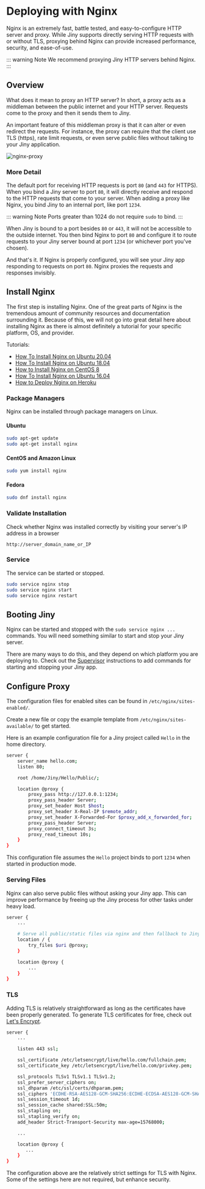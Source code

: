 # Deploying with Nginx

Nginx is an extremely fast, battle tested, and easy-to-configure HTTP server and proxy. While Jiny supports directly serving HTTP requests with or without TLS, proxying behind Nginx can provide increased performance, security, and ease-of-use. 

::: warning Note
We recommend proxying Jiny HTTP servers behind Nginx.
:::

## Overview

What does it mean to proxy an HTTP server? In short, a proxy acts as a middleman between the public internet and your HTTP server. Requests come to the proxy and then it sends them to Jiny. 

An important feature of this middleman proxy is that it can alter or even redirect the requests. For instance, the proxy can require that the client use TLS (https), rate limit requests, or even serve public files without talking to your Jiny application.

![nginx-proxy](https://cloud.githubusercontent.com/assets/1342803/20184965/5d9d588a-a738-11e6-91fe-28c3a4f7e46b.png)

### More Detail

The default port for receiving HTTP requests is port `80` (and `443` for HTTPS). When you bind a Jiny server to port `80`, it will directly receive and respond to the HTTP requests that come to your server. When adding a proxy like Nginx, you bind Jiny to an internal port, like port `1234`. 

::: warning Note
Ports greater than 1024 do not require `sudo` to bind.
:::

When Jiny is bound to a port besides `80` or `443`, it will not be accessible to the outside internet. You then bind Nginx to port `80` and configure it to route requests to your Jiny server bound at port `1234` (or whichever port you've chosen).

And that's it. If Nginx is properly configured, you will see your Jiny app responding to requests on port `80`. Nginx proxies the requests and responses invisibly.

## Install Nginx

The first step is installing Nginx. One of the great parts of Nginx is the tremendous amount of community resources and documentation surrounding it. Because of this, we will not go into great detail here about installing Nginx as there is almost definitely a tutorial for your specific platform, OS, and provider.

Tutorials:

- [How To Install Nginx on Ubuntu 20.04](https://www.digitalocean.com/community/tutorials/how-to-install-nginx-on-ubuntu-20-04)
- [How To Install Nginx on Ubuntu 18.04](https://www.digitalocean.com/community/tutorials/how-to-install-nginx-on-ubuntu-18-04)
- [How to Install Nginx on CentOS 8](https://www.digitalocean.com/community/tutorials/how-to-install-nginx-on-centos-8)
- [How To Install Nginx on Ubuntu 16.04](https://www.digitalocean.com/community/tutorials/how-to-install-nginx-on-ubuntu-16-04)
- [How to Deploy Nginx on Heroku](https://blog.codeship.com/how-to-deploy-nginx-on-heroku/)

### Package Managers

Nginx can be installed through package managers on Linux.

#### Ubuntu

```sh
sudo apt-get update
sudo apt-get install nginx
```

#### CentOS and Amazon Linux

```sh
sudo yum install nginx
```

#### Fedora

```sh
sudo dnf install nginx
```

### Validate Installation

Check whether Nginx was installed correctly by visiting your server's IP address in a browser

```
http://server_domain_name_or_IP
```

### Service

The service can be started or stopped.

```sh
sudo service nginx stop
sudo service nginx start
sudo service nginx restart
```

## Booting Jiny

Nginx can be started and stopped with the `sudo service nginx ...` commands. You will need something similar to start and stop your Jiny server.

There are many ways to do this, and they depend on which platform you are deploying to. Check out the [Supervisor](https://jinyframework.com/guide/advance/supervisor.html) instructions to add commands for starting and stopping your Jiny app.

## Configure Proxy

The configuration files for enabled sites can be found in `/etc/nginx/sites-enabled/`.

Create a new file or copy the example template from `/etc/nginx/sites-available/` to get started.

Here is an example configuration file for a Jiny project called `Hello` in the home directory.

```sh
server {
    server_name hello.com;
    listen 80;

    root /home/Jiny/Hello/Public/;

    location @proxy {
        proxy_pass http://127.0.0.1:1234;
        proxy_pass_header Server;
        proxy_set_header Host $host;
        proxy_set_header X-Real-IP $remote_addr;
        proxy_set_header X-Forwarded-For $proxy_add_x_forwarded_for;
        proxy_pass_header Server;
        proxy_connect_timeout 3s;
        proxy_read_timeout 10s;
    }
}
```

This configuration file assumes the `Hello` project binds to port `1234` when started in production mode.

### Serving Files

Nginx can also serve public files without asking your Jiny app. This can improve performance by freeing up the Jiny process for other tasks under heavy load.

```sh
server {
	...

	# Serve all public/static files via nginx and then fallback to Jiny for the rest
	location / {
		try_files $uri @proxy;
	}

	location @proxy {
		...
	}
}
```

### TLS

Adding TLS is relatively straightforward as long as the certificates have been properly generated. To generate TLS certificates for free, check out [Let's Encrypt](https://letsencrypt.org/getting-started/).

```sh
server {
    ...

    listen 443 ssl;

    ssl_certificate /etc/letsencrypt/live/hello.com/fullchain.pem;
    ssl_certificate_key /etc/letsencrypt/live/hello.com/privkey.pem;

    ssl_protocols TLSv1 TLSv1.1 TLSv1.2;
    ssl_prefer_server_ciphers on;
    ssl_dhparam /etc/ssl/certs/dhparam.pem;
    ssl_ciphers 'ECDHE-RSA-AES128-GCM-SHA256:ECDHE-ECDSA-AES128-GCM-SHA256:ECDHE-RSA-AES256-GCM-SHA384:ECDHE-ECDSA-AES256-GCM-SHA384:DHE-RSA-AES128-GCM-SHA256:DHE-DSS-AES128-GCM-SHA256:kEDH+AESGCM:ECDHE-RSA-AES128-SHA256:ECDHE-ECDSA-AES128-SHA256:ECDHE-RSA-AES128-SHA:ECDHE-ECDSA-AES128-SHA:ECDHE-RSA-AES256-SHA384:ECDHE-ECDSA-AES256-SHA384:ECDHE-RSA-AES256-SHA:ECDHE-ECDSA-AES256-SHA:DHE-RSA-AES128-SHA256:DHE-RSA-AES128-SHA:DHE-DSS-AES128-SHA256:DHE-RSA-AES256-SHA256:DHE-DSS-AES256-SHA:DHE-RSA-AES256-SHA:AES128-GCM-SHA256:AES256-GCM-SHA384:AES128-SHA256:AES256-SHA256:AES128-SHA:AES256-SHA:AES:CAMELLIA:DES-CBC3-SHA:!aNULL:!eNULL:!EXPORT:!DES:!RC4:!MD5:!PSK:!aECDH:!EDH-DSS-DES-CBC3-SHA:!EDH-RSA-DES-CBC3-SHA:!KRB5-DES-CBC3-SHA';
    ssl_session_timeout 1d;
    ssl_session_cache shared:SSL:50m;
    ssl_stapling on;
    ssl_stapling_verify on;
    add_header Strict-Transport-Security max-age=15768000;

    ...

    location @proxy {
       ...
    }
}
```

The configuration above are the relatively strict settings for TLS with Nginx. Some of the settings here are not required, but enhance security.